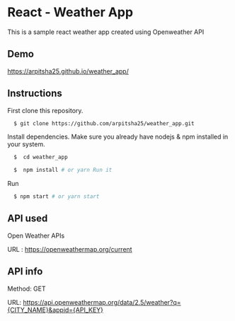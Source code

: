 
# React - Weather App

This is a sample react weather app created using Openweather API


## Demo

https://arpitsha25.github.io/weather_app/


## Instructions

First clone this repository.

```bash
  $ git clone https://github.com/arpitsha25/weather_app.git
```

Install dependencies. Make sure you already have nodejs & npm installed in your system.
```bash
  $  cd weather_app
```
```bash
  $  npm install # or yarn Run it
```
Run
```bash
  $ npm start # or yarn start
```
## API used

Open Weather APIs

URL : https://openweathermap.org/current
## API info


Method: GET

URL: https://api.openweathermap.org/data/2.5/weather?q={CITY_NAME}&appid={API_KEY}
